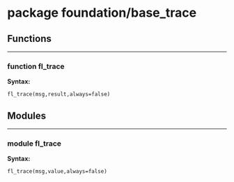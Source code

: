 # package foundation/base_trace


## Functions


---

### function fl_trace

__Syntax:__

    fl_trace(msg,result,always=false)

## Modules


---

### module fl_trace

__Syntax:__

    fl_trace(msg,value,always=false)

